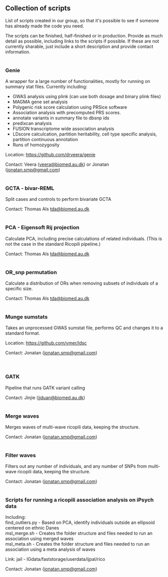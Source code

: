 ## Collection of scripts
List of scripts created in our group, so that it's possible to see if someone has already made the code you need.

The scripts can be finished, half-finished or in production. Provide as much detail as possible, including links to the scripts if possible. If these are not currently sharable, just include a short description and provide contact information.
<br><br>

### Genie

A wrapper for a large number of functionalities, mostly for running on summary stat files.
Currently including:
- GWAS analysis using plink (can use both dosage and binary plink files)
- MAGMA gene set analysis
- Polygenic risk score calculation using PRSice software
- Association analysis with precomputed PRS scores.
- annotate variants in summary file to dbsnp ids 
- predixcan analysis 
- FUSION transcriptome wide association analysis
- LDscore calculcation, partition heritability, cell type specific analysis, partition continuous annotation
- Runs of homozygosity

Location: https://github.com/drveera/genie

Contact: Veera (veera@biomed.au.dk) or Jonatan (jonatan.smp@gmail.com)
<br><br>

### GCTA - bivar-REML
Split cases and controls to perform bivariate GCTA

Contact: Thomas Als tda@biomed.au.dk 
<br><br>

### PCA - Eigensoft Rij projection
Calculate PCA, including precise calculations of related individuals. (This is not the case in the standard Ricopili pipeline.)

Contact: Thomas Als tda@biomed.au.dk 
<br><br>

### OR_snp permutation
Calculate a distribution of ORs when removing subsets of individuals of a specific size.

Contact: Thomas Als tda@biomed.au.dk 
<br><br>

### Munge sumstats
Takes an unprocessed GWAS sumstat file, performs QC and changes it to a standard format.

Location: https://github.com/ymer/ldsc   

Contact: Jonatan (jonatan.smp@gmail.com)  
<br><br>

### GATK
Pipeline that runs GATK variant calling

Contact: Jinjie (jjduan@biomed.au.dk)
<br><br>

### Merge waves
Merges waves of multi-wave ricopili data, keeping the structure.

Contact: Jonatan (jonatan.smp@gmail.com) 
<br><br>

### Filter waves
Filters out any number of individuals, and any number of SNPs from multi-wave ricopili data, keeping the structure.

Contact: Jonatan (jonatan.smp@gmail.com) 
<br><br>

### Scripts for running a ricopili association analysis on iPsych data
Including:  
find_outliers.py - Based on PCA, identify individuals outside an ellipsoid centered on ethnic Danes  
msl_merge.sh - Creates the folder structure and files needed to run an association using merged waves  
msl_meta.sh - Creates the folder structure and files needed to run an association using a meta analysis of waves

Link: jail - IGdata/faststorage/userdata/ijpal/rico

Contact: Jonatan (jonatan.smp@gmail.com) 
<br><br>
